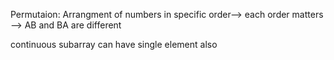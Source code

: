 Permutaion:
Arrangment of numbers in specific order--> each order matters --> AB and BA are different


continuous subarray can have single element also 